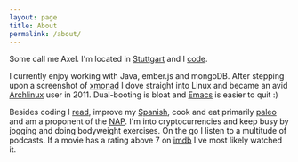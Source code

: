 ```yaml
---
layout: page
title: About
permalink: /about/
---
```

Some call me Axel. I'm located in [Stuttgart](http://en.wikipedia.org/wiki/Stuttgart) and I [code](https://github.com/xorrr).

I currently enjoy working with Java, ember.js and mongoDB. After stepping upon a screenshot of [xmonad](http://xmonad.org/) I dove straight into Linux and became an avid [Archlinux](https://www.archlinux.org/) user in 2011. Dual-booting is bloat and [Emacs](http://xkcd.com/378/) is easier to quit :)

Besides coding I [read](https://www.goodreads.com/user/show/17724008-xorrr), improve my [Spanish](https://www.duolingo.com/xorrr), cook and eat primarily [paleo](http://en.wikipedia.org/wiki/Paleo_diet) and am a proponent of the [NAP](http://en.wikipedia.org/wiki/Non-aggression_principle). I'm into cryptocurrencies and keep busy by jogging and doing bodyweight exercises. On the go I listen to a multitude of podcasts. If a movie has a rating above 7 on [imdb](http://www.imdb.com/) I've most likely watched it.
